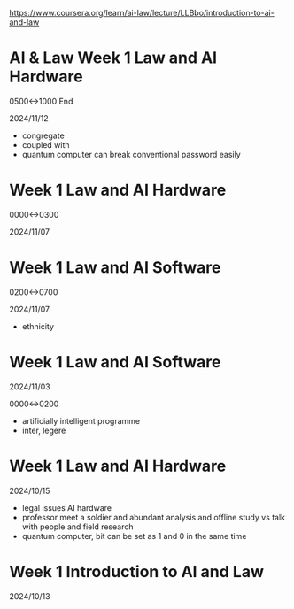 https://www.coursera.org/learn/ai-law/lecture/LLBbo/introduction-to-ai-and-law

# AI & Law Week 1 Law and AI Hardware

0500<->1000 End

2024/11/12

- congregate
- coupled with
- quantum computer can break conventional password easily

# Week 1 Law and AI Hardware

0000<->0300

2024/11/07

# Week 1 Law and AI Software

0200<->0700

2024/11/07

- ethnicity

# Week 1 Law and AI Software

2024/11/03

0000<->0200

- artificially intelligent programme
- inter, legere

# Week 1 Law and AI Hardware

2024/10/15

- legal issues AI hardware
- professor meet a soldier and abundant analysis and offline study vs talk with people and field research
- quantum computer, bit can be set as 1 and 0 in the same time

# Week 1 Introduction to AI and Law

2024/10/13
